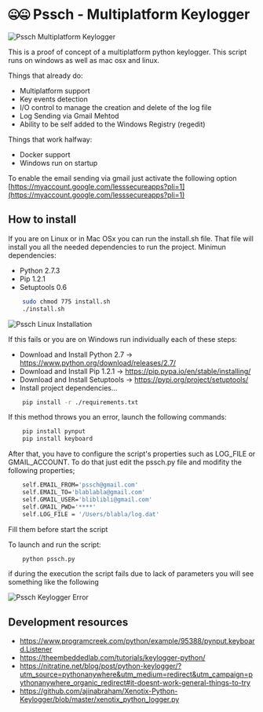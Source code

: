 # 🤐🤐 Pssch - Multiplatform Keylogger

![Pssch Multiplatform Keylogger](https://i.imgur.com/xN9MQBi.png)

This is a proof of concept of a multiplatform python keylogger.
This script runs on windows as well as mac osx and linux.

Things that already do:
- Multiplatform support
- Key events detection
- I/O control to manage the creation and delete of the log file
- Log Sending via Gmail Mehtod
- Ability to be self added to the Windows Registry (regedit)

Things that work halfway:
- Docker support
- Windows run on startup

To enable the email sending via gmail just activate the following option [https://myaccount.google.com/lesssecureapps?pli=1](https://myaccount.google.com/lesssecureapps?pli=1)

## How to install
If you are on Linux or in Mac OSx you can run the install.sh file.
That file will install you all the needed dependencies to run the project. 
Minimun dependencies:
- Python 2.7.3
- Pip 1.2.1
- Setuptools 0.6
``` bash
    sudo chmod 775 install.sh
    ./install.sh
```

![Pssch Linux Installation](https://i.imgur.com/NSWB3Kl.png)

If this fails or you are on Windows run individually each of these steps:
- Download and Install Python 2.7 -> https://www.python.org/download/releases/2.7/
- Download and Install Pip 1.2.1 -> https://pip.pypa.io/en/stable/installing/
- Download and Install Setuptools -> https://pypi.org/project/setuptools/
- Install project dependencies...

``` bash
    pip install -r ./requirements.txt
```

If this method throws you an error, launch the following commands:

``` bash
    pip install pynput
    pip install keyboard
```

After that, you have to configure the script's properties such as LOG_FILE or GMAIL_ACCOUNT.
To do that just edit the pssch.py file and modifity the following properties;

``` bash
    self.EMAIL_FROM='pssch@gmail.com'
    self.EMAIL_TO='blablabla@gmail.com'
    self.GMAIL_USER='bliblibli@gmail.com'
    self.GMAIL_PWD='****'
    self.LOG_FILE = '/Users/blabla/log.dat'
```

Fill them before start the script

To launch and run the script:
``` bash
    python pssch.py
```

if during the execution the script fails due to lack of parameters you will see something like the following

![Pssch Keylogger Error](https://i.imgur.com/7oycKZq.png)

## Development resources
- https://www.programcreek.com/python/example/95388/pynput.keyboard.Listener
- https://theembeddedlab.com/tutorials/keylogger-python/
- https://nitratine.net/blog/post/python-keylogger/?utm_source=pythonanywhere&utm_medium=redirect&utm_campaign=pythonanywhere_organic_redirect#it-doesnt-work-general-things-to-try
- https://github.com/ajinabraham/Xenotix-Python-Keylogger/blob/master/xenotix_python_logger.py
